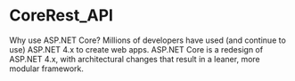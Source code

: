 # CoreRest_API
Why use ASP.NET Core?
Millions of developers have used (and continue to use) ASP.NET 4.x to create web apps.
 ASP.NET Core is a redesign of ASP.NET 4.x, with architectural changes that result in a leaner, more modular framework.